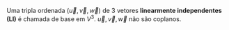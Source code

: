 Uma tripla ordenada $(\vec{u}, \vec{v}, \vec{w})$ de 3 vetores **linearmente independentes (LI)** é chamada de base em $V^{ 3}$. $\vec{u}, \vec{v}, \vec{w}$ não são coplanos.